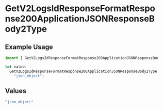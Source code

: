 # GetV2LogsIdResponseFormatResponse200ApplicationJSONResponseBody2Type

## Example Usage

```typescript
import { GetV2LogsIdResponseFormatResponse200ApplicationJSONResponseBody2Type } from "orq-poc-typescript-multi-env-version/models/operations";

let value:
  GetV2LogsIdResponseFormatResponse200ApplicationJSONResponseBody2Type =
    "json_object";
```

## Values

```typescript
"json_object"
```